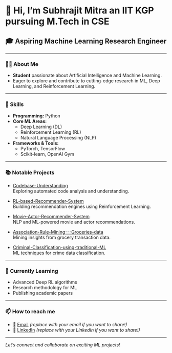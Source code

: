 # 👋 Hi, I’m Subhrajit Mitra an IIT KGP pursuing M.Tech in CSE

## 🎓 Aspiring Machine Learning Research Engineer

---

### 🧑‍💻 About Me

- **Student** passionate about Artificial Intelligence and Machine Learning.
- Eager to explore and contribute to cutting-edge research in ML, Deep Learning, and Reinforcement Learning.

---

### 🚀 Skills

- **Programming:** Python
- **Core ML Areas:**  
  - Deep Learning (DL)  
  - Reinforcement Learning (RL)  
  - Natural Language Processing (NLP)
- **Frameworks & Tools:**  
  - PyTorch, TensorFlow  
  - Scikit-learn, OpenAI Gym

---

### 📚 Notable Projects

- [Codebase-Understanding](https://github.com/subhromitra/Codebase-Understanding)  
  Exploring automated code analysis and understanding.

- [RL-based-Recommender-System](https://github.com/subhromitra/RL-based-Recommender-System)  
  Building recommendation engines using Reinforcement Learning.

- [Movie-Actor-Recommender-System](https://github.com/subhromitra/Movie-Actor-Recommender-System)  
  NLP and ML-powered movie and actor recommendations.

- [Association-Rule-Mining---Groceries-data](https://github.com/subhromitra/Association-Rule-Mining---Groceries-data)  
  Mining insights from grocery transaction data.

- [Criminal-Classification-using-traditional-ML](https://github.com/kingslayer08ayan/Criminal-Classification-using-traditional-ML)  
  ML techniques for crime data classification.

---

### 🌱 Currently Learning

- Advanced Deep RL algorithms
- Research methodology for ML
- Publishing academic papers

---

### 📫 How to reach me

- 📧 [Email](mailto:subhromitra@example.com) *(replace with your email if you want to share!)*
- 💼 [LinkedIn](https://www.linkedin.com/in/subhromitra) *(replace with your LinkedIn if you want to share!)*

---

*Let’s connect and collaborate on exciting ML projects!*

